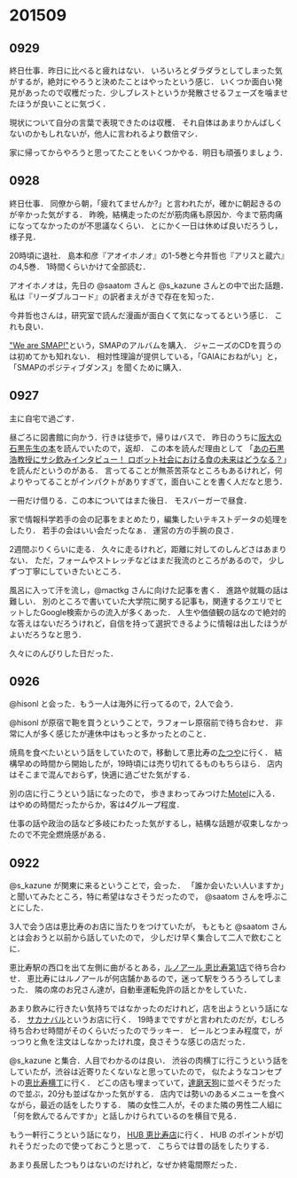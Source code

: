 # 201509
## 0929
終日仕事．昨日に比べると疲れはない．
いろいろとダラダラとしてしまった気がするが，絶対にやろうと決めたことはやったという感じ．
いくつか面白い発見があったので収穫だった．少しブレストというか発散させるフェーズを噛ませたほうが良いことに気づく．

現状について自分の言葉で表現できたのは収穫．
それ自体はあまりかんばしくないのかもしれないが，他人に言われるより数倍マシ．

家に帰ってからやろうと思ってたことをいくつかやる．明日も頑張りましょう．


## 0928
終日仕事．
同僚から朝，「疲れてませんか?」と言われたが，確かに朝起きるのが辛かった気がする．
昨晩，結構走ったのだが筋肉痛も原因か．今まで筋肉痛になってなかったのが不思議なくらい．
とにかく一日は休めば良いだろうし，様子見．

20時頃に退社．
島本和彦『アオイホノオ』の1-5巻と今井哲也『アリスと蔵六』の4,5巻．
1時間くらいかけて全部読む．

アオイホノオは，先日の @saatom さんと @s_kazune さんとの中で出た話題．
私は『リーダブルコード』の訳者まえがきで存在を知った．

今井哲也さんは，研究室で読んだ漫画が面白くて気になってるという感じ．
これも良い．

["We are SMAP!"](https://ja.wikipedia.org/wiki/We_are_SMAP!)という，SMAPのアルバムを購入．
ジャニーズのCDを買うのは初めてかも知れない．
相対性理論が提供している，「GAIAにおねがい」と，
「SMAPのポジティブダンス」を聞くために購入．


## 0927
主に自宅で過ごす．

昼ごろに図書館に向かう．行きは徒歩で，帰りはバスで．
昨日のうちに[阪大の石黒先生の本](http://www.amazon.co.jp/dp/4103294213)を読んでいたので，返却．
この本を読んだ理由として
「[あの石黒浩教授にサシ飲みインタビュー！ ロボット社会における食の未来はどうなる？](http://www.hotpepper.jp/mesitsu/entry/1508038)」を読んだというのがある．
言ってることが無茶苦茶なところもあるけれど，何よりやってることがインパクトがありすぎて，面白いことを書く人だなと思う．

一冊だけ借りる．この本についてはまた後日．
モスバーガーで昼食．

家で情報科学若手の会の記事をまとめたり，編集したいテキストデータの処理をしたり．
若手の会はいい会だったなぁ．
運営の方の手腕の良さ．

2週間ぶりくらいに走る．
久々に走るけれど，距離に対してのしんどさはあまりない．
ただ，フォームやストレッチなどはまだ我流のところがあるので，
少しずつ丁寧にしていきたいところ．

風呂に入って汗を流し，@mactkg さんに向けた記事を書く．
進路や就職の話は難しい．
別のところで書いていた大学院に関する記事も，関連するクエリでヒットしたGoogle検索からの流入が多くあった．
人生や価値観の話なので絶対的な答えはないだろうけれど，自信を持って選択できるように情報は出したほうがよいだろうなと思う．

久々にのんびりした日だった．

## 0926
@hisonl と会った．もう一人は海外に行ってるので，2人で会う．

@hisonl が原宿で鞄を買うということで，ラフォーレ原宿前で待ち合わせ．
非常に人が多く感じたが連休中はもっと多かったとのこと．

焼鳥を食べたいという話をしていたので，移動して恵比寿の[たつや](http://tabelog.com/tokyo/A1303/A130302/13113927/)に行く．
結構早めの時間から開始したが，19時頃には売り切れてるものもちらほら．
店内はそこまで混んでおらず，快適に過ごせた気がする．

別の店に行こうという話になったので，
歩きまわってみつけた[Motel](http://tabelog.com/tokyo/A1303/A130302/13169060/)に入る．
はやめの時間だったからか，客は4グループ程度．

仕事の話や政治の話など多岐にわたった気がするし，結構な話題が収束しなかったので不完全燃焼感がある．

## 0922
@s_kazune が関東に来るということで，会った．
「誰か会いたい人いますか」と聞いてみたところ，特に希望はなさそうだったので，
@saatom さんを呼ぶことにした．

3人で会う店は恵比寿のお店に当たりをつけていたが，
もともと @saatom さんとは会おうと以前から話していたので，
少しだけ早く集合して二人で飲むことに．

恵比寿駅の西口を出て左側に曲がるとある，[ルノアール 恵比寿第1店](http://tabelog.com/tokyo/A1303/A130302/13087008/)で待ち合わせ．
恵比寿にはルノアールが何店舗かあるので，迷って駅をうろうろしてしまった．
隣の席のお兄さん達が，自動車運転免許の話とかをしていた．


あまり飲みに行きたい気持ちではなかったのだけれど，店を出ようという話になる．
[サカナバル](http://tabelog.com/tokyo/A1303/A130302/13148121/)というお店に行く．
19時までですがと言われたのだが，むしろ待ち合わせ時間がそのくらいだったのでラッキー．
ビールとつまみ程度で，がっつりと魚を注文はしなかったけれ度，良さそうな感じの店だった．

@s_kazune と集合．人目でわかるのは良い．
渋谷の肉横丁に行こうという話をしていたが，渋谷は近寄りたくないなと思っていたので，
似たようなコンセプトの[恵比寿横丁](http://www.ebisu-yokocho.com/top.html)に行く．
どこの店も埋まっていて，[達磨天狗](http://tabelog.com/tokyo/A1303/A130302/13129216/)に並べそうだったので並ぶ，20分も並ばなかった気がする．
店内では勢いのあるメニューを食べながら，最近の話をしたりする．
隣の女性二人が，そのまた隣の男性二人組に「何を飲んでるんですか」と話しかけられているのを横目で見る．

もう一軒行こうという話になり，
[HUB 恵比寿店](http://tabelog.com/tokyo/A1303/A130302/13035492/)に行く．
HUB のポイントが切れそうだったので使っておこうと思って．
こちらでは昔の話をしたりする．

あまり長居したつもりはないのだけれど，なぜか終電間際だった．
